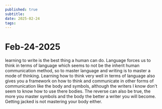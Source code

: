 ```yaml
---
published: true
subtitle: 
date: 2025-02-24
tags: 
---
```


# Feb-24-2025

learning to write is the best thing a human can do. Language forces us to think in terms of language which seems to not be the inherit human communication method, so to master language and writing is to master a mode of thinking. Learning how to think very well in terms of language also gives you a framework on how to think and communicate in other forms of communication like the body and symbols, although the writers I know don't seem to know how to use there bodies. The reverse can also be true, the more you master symbols and the body the better a writer you will become. Getting jacked is not mastering your body either.